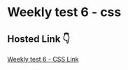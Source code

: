 # Weekly test 6 - css

## Hosted Link 👇

[Weekly test 6 - CSS Link](https://ugamraj.github.io/CSS-Assignment/Weekly%20Test%206%20-%20CSS/)


